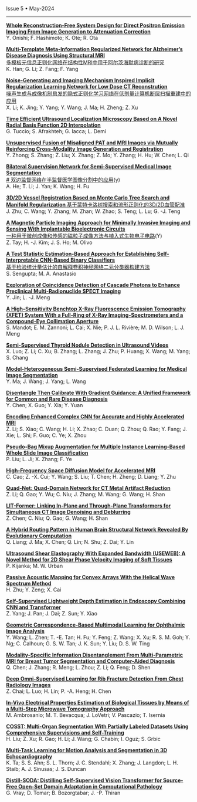 Issue 5 • May-2024	  

****

**[	Whole Reconstruction-Free System Design for Direct Positron Emission Imaging From Image Generation to Attenuation Correction	](	https://ieeexplore.ieee.org/stamp/stamp.jsp?arnumber=10364757	)**  
  	Y. Onishi; F. Hashimoto; K. Ote; R. Ota	  


**[	Multi-Template Meta-Information Regularized Network for Alzheimer’s Disease Diagnosis Using Structural MRI	](	https://ieeexplore.ieee.org/stamp/stamp.jsp?arnumber=10365189	)**  
[ 多模板元信息正则化网络在结构性MRI中用于阿尔茨海默病诊断的研究]()   
  	K. Han; G. Li; Z. Fang; F. Yang	  
   
**[	Noise-Generating and Imaging Mechanism Inspired Implicit Regularization Learning Network for Low Dose CT Reconstrution	](	https://ieeexplore.ieee.org/stamp/stamp.jsp?arnumber=10374095	)**  
[噪声生成与成像机制启发的隐式正则化学习网络在低剂量计算机断层扫描重建中的应用]()  
  	X. Li; K. Jing; Y. Yang; Y. Wang; J. Ma; H. Zheng; Z. Xu	  
   
**[	Time Efficient Ultrasound Localization Microscopy Based on A Novel Radial Basis Function 2D Interpolation	](	https://ieeexplore.ieee.org/stamp/stamp.jsp?arnumber=10374149	)**  
  	G. Tuccio; S. Afrakhteh; G. Iacca; L. Demi	  
   
**[	Unsupervised Fusion of Misaligned PAT and MRI Images via Mutually Reinforcing Cross-Modality Image Generation and Registration	](	https://ieeexplore.ieee.org/stamp/stamp.jsp?arnumber=10374392	)**  
  	Y. Zhong; S. Zhang; Z. Liu; X. Zhang; Z. Mo; Y. Zhang; H. Hu; W. Chen; L. Qi	  
   
**[	Bilateral Supervision Network for Semi-Supervised Medical Image Segmentation	](	https://ieeexplore.ieee.org/stamp/stamp.jsp?arnumber=10375506	)**  
[# 双边监督网络在半监督医学图像分割中的应用]()(y)  
  	A. He; T. Li; J. Yan; K. Wang; H. Fu	  
   
**[	3D/2D Vessel Registration Based on Monte Carlo Tree Search and Manifold Regularization	](	https://ieeexplore.ieee.org/stamp/stamp.jsp?arnumber=10375552	)** 
[基于蒙特卡洛树搜索和流形正则化的3D/2D血管配准]()  
  	J. Zhu; C. Wang; Y. Zhang; M. Zhan; W. Zhao; S. Teng; L. Lu; G. -J. Teng	  
   
**[	A Magnetic Particle Imaging Approach for Minimally Invasive Imaging and Sensing With Implantable Bioelectronic Circuits	](	https://ieeexplore.ieee.org/stamp/stamp.jsp?arnumber=10376201	)**  
[一种用于微创成像和传感的磁粒子成像方法与植入式生物电子电路]()(Y)   
  	Z. Tay; H. -J. Kim; J. S. Ho; M. Olivo	  
   
**[	A Test Statistic Estimation-Based Approach for Establishing Self-Interpretable CNN-Based Binary Classifiers	](	https://ieeexplore.ieee.org/stamp/stamp.jsp?arnumber=10378976	)**    
[基于检验统计量估计的自解释卷积神经网络二元分类器构建方法]()   
  	S. Sengupta; M. A. Anastasio	  
   
**[	Exploration of Coincidence Detection of Cascade Photons to Enhance Preclinical Multi-Radionuclide SPECT Imaging	](	https://ieeexplore.ieee.org/stamp/stamp.jsp?arnumber=10378713	)**  
  	Y. Jin; L. -J. Meng	  
   
**[	A High-Sensitivity Benchtop X-Ray Fluorescence Emission Tomography (XFET) System With a Full-Ring of X-Ray Imaging-Spectrometers and a Compound-Eye Collimation Aperture	](	https://ieeexplore.ieee.org/stamp/stamp.jsp?arnumber=10381599	)**  
  	S. Mandot; E. M. Zannoni; L. Cai; X. Nie; P. J. L. Rivière; M. D. Wilson; L. J. Meng	  
   
**[	Semi-Supervised Thyroid Nodule Detection in Ultrasound Videos	](	https://ieeexplore.ieee.org/stamp/stamp.jsp?arnumber=10379017	)**  
  	X. Luo; Z. Li; C. Xu; B. Zhang; L. Zhang; J. Zhu; P. Huang; X. Wang; M. Yang; S. Chang	  
   
**[	Model-Heterogeneous Semi-Supervised Federated Learning for Medical Image Segmentation	](	https://ieeexplore.ieee.org/stamp/stamp.jsp?arnumber=10379169	)**  
  	Y. Ma; J. Wang; J. Yang; L. Wang	  
   
**[	Disentangle Then Calibrate With Gradient Guidance: A Unified Framework for Common and Rare Disease Diagnosis	](	https://ieeexplore.ieee.org/stamp/stamp.jsp?arnumber=10379649	)**  
  	Y. Chen; X. Guo; Y. Xia; Y. Yuan	  
   
**[	Encoding Enhanced Complex CNN for Accurate and Highly Accelerated MRI	](	https://ieeexplore.ieee.org/stamp/stamp.jsp?arnumber=10385149	)**  
  	Z. Li; S. Xiao; C. Wang; H. Li; X. Zhao; C. Duan; Q. Zhou; Q. Rao; Y. Fang; J. Xie; L. Shi; F. Guo; C. Ye; X. Zhou	  
   
**[	Pseudo-Bag Mixup Augmentation for Multiple Instance Learning-Based Whole Slide Image Classification	](	https://ieeexplore.ieee.org/stamp/stamp.jsp?arnumber=10385148	)**  
  	P. Liu; L. Ji; X. Zhang; F. Ye	  
   
**[	High-Frequency Space Diffusion Model for Accelerated MRI	](	https://ieeexplore.ieee.org/stamp/stamp.jsp?arnumber=10385176	)**  
  	C. Cao; Z. -X. Cui; Y. Wang; S. Liu; T. Chen; H. Zheng; D. Liang; Y. Zhu	  
   
**[	Quad-Net: Quad-Domain Network for CT Metal Artifact Reduction	](	https://ieeexplore.ieee.org/stamp/stamp.jsp?arnumber=10385220	)**  
  	Z. Li; Q. Gao; Y. Wu; C. Niu; J. Zhang; M. Wang; G. Wang; H. Shan	  
   
**[	LIT-Former: Linking In-Plane and Through-Plane Transformers for Simultaneous CT Image Denoising and Deblurring	](	https://ieeexplore.ieee.org/stamp/stamp.jsp?arnumber=10385173	)**  
  	Z. Chen; C. Niu; Q. Gao; G. Wang; H. Shan	  
   
**[	A Hybrid Routing Pattern in Human Brain Structural Network Revealed By Evolutionary Computation	](	https://ieeexplore.ieee.org/stamp/stamp.jsp?arnumber=10385209	)**  
  	Q. Liang; J. Ma; X. Chen; Q. Lin; N. Shu; Z. Dai; Y. Lin	  
   
**[	Ultrasound Shear Elastography With Expanded Bandwidth (USEWEB): A Novel Method for 2D Shear Phase Velocity Imaging of Soft Tissues	](	https://ieeexplore.ieee.org/stamp/stamp.jsp?arnumber=10387489	)**  
  	P. Kijanka; M. W. Urban	  
   
**[	Passive Acoustic Mapping for Convex Arrays With the Helical Wave Spectrum Method	](	https://ieeexplore.ieee.org/stamp/stamp.jsp?arnumber=10387410	)**  
  	H. Zhu; Y. Zeng; X. Cai	  
   
**[	Self-Supervised Lightweight Depth Estimation in Endoscopy Combining CNN and Transformer	](	https://ieeexplore.ieee.org/stamp/stamp.jsp?arnumber=10387467	)**  
  	Z. Yang; J. Pan; J. Dai; Z. Sun; Y. Xiao	  
   
**[	Geometric Correspondence-Based Multimodal Learning for Ophthalmic Image Analysis	](	https://ieeexplore.ieee.org/stamp/stamp.jsp?arnumber=10388423	)**  
  	Y. Wang; L. Zhen; T. -E. Tan; H. Fu; Y. Feng; Z. Wang; X. Xu; R. S. M. Goh; Y. Ng; C. Calhoun; G. S. W. Tan; J. K. Sun; Y. Liu; D. S. W. Ting	  
   
**[	Modality-Specific Information Disentanglement From Multi-Parametric MRI for Breast Tumor Segmentation and Computer-Aided Diagnosis	](	https://ieeexplore.ieee.org/stamp/stamp.jsp?arnumber=10388458	)**  
  	Q. Chen; J. Zhang; R. Meng; L. Zhou; Z. Li; Q. Feng; D. Shen	  
   
**[	Deep Omni-Supervised Learning for Rib Fracture Detection From Chest Radiology Images	](	https://ieeexplore.ieee.org/stamp/stamp.jsp?arnumber=10398253	)**  
  	Z. Chai; L. Luo; H. Lin; P. -A. Heng; H. Chen	  
   
**[	In-Vivo Electrical Properties Estimation of Biological Tissues by Means of a Multi-Step Microwave Tomography Approach	](	https://ieeexplore.ieee.org/stamp/stamp.jsp?arnumber=10400495	)**  
  	M. Ambrosanio; M. T. Bevacqua; J. LoVetri; V. Pascazio; T. Isernia	  
   
**[	COSST: Multi-Organ Segmentation With Partially Labeled Datasets Using Comprehensive Supervisions and Self-Training	](	https://ieeexplore.ieee.org/stamp/stamp.jsp?arnumber=10400525	)**  
  	H. Liu; Z. Xu; R. Gao; H. Li; J. Wang; G. Chabin; I. Oguz; S. Grbic	  
   
**[	Multi-Task Learning for Motion Analysis and Segmentation in 3D Echocardiography	](	https://ieeexplore.ieee.org/stamp/stamp.jsp?arnumber=10402069	)**  
  	K. Ta; S. S. Ahn; S. L. Thorn; J. C. Stendahl; X. Zhang; J. Langdon; L. H. Staib; A. J. Sinusas; J. S. Duncan	  
   
**[	Distill-SODA: Distilling Self-Supervised Vision Transformer for Source-Free Open-Set Domain Adaptation in Computational Pathology	](	https://ieeexplore.ieee.org/stamp/stamp.jsp?arnumber=10403873	)**  
  	G. Vray; D. Tomar; B. Bozorgtabar; J. -P. Thiran	  

  		  
